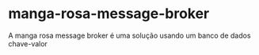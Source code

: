 # manga-rosa-message-broker
A manga rosa message broker é uma solução usando um banco de dados chave-valor
